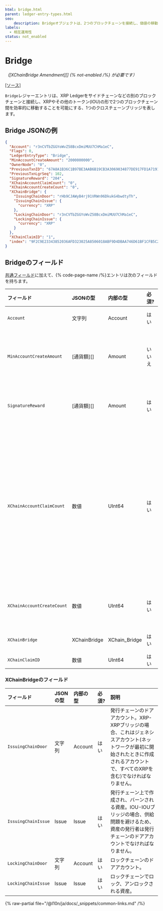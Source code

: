 ```yaml
---
html: bridge.html
parent: ledger-entry-types.html
seo:
    description: Bridgeオブジェクトは、2つのブロックチェーンを接続し、価値の移動を効率的に行うための1つのクロスチェーンブリッジを表します。
labels:
  - 相互運用性
status: not_enabled
---
```

# Bridge
_（[XChainBridge Amendment][] {% not-enabled /%} が必要です）_

[[ソース]](https://github.com/XRPLF/rippled/blob/master/src/ripple/protocol/impl/LedgerFormats.cpp#L286-L300 "ソース")

`Bridge`レジャーエントリは、XRP Ledgerをサイドチェーンなどの別のブロックチェーンと接続し、XRPやその他のトークン(IOU)の形で2つのブロックチェーン間を効率的に移動することを可能にする、1つのクロスチェーンブリッジを表します。


## Bridge JSONの例

```json
{
  "Account": "r3nCVTbZGGYoWvZ58BcxDmiMUU7ChMa1eC",
  "Flags": 0,
  "LedgerEntryType": "Bridge",
  "MinAccountCreateAmount": "2000000000",
  "OwnerNode": "0",
  "PreviousTxnID": "67A8A1B36C1B97BE3AAB6B19CB3A3069034877DE917FD1A71919EAE7548E5636",
  "PreviousTxnLgrSeq": 102,
  "SignatureReward": "204",
  "XChainAccountClaimCount": "0",
  "XChainAccountCreateCount": "0",
  "XChainBridge": {
    "IssuingChainDoor": "rHb9CJAWyB4rj91VRWn96DkukG4bwdtyTh",
    "IssuingChainIssue": {
      "currency": "XRP"
    },
    "LockingChainDoor": "r3nCVTbZGGYoWvZ58BcxDmiMUU7ChMa1eC",
    "LockingChainIssue": {
      "currency": "XRP"
    }
  },
  "XChainClaimID": "1",
  "index": "9F2C9E23343852036AFD323025A8506018ABF9D4DBAA746D61BF1CFB5C297D10"
}
```


## Bridgeのフィールド

[共通フィールド](../common-fields.md)に加えて、{% code-page-name /%}エントリは次のフィールドを持ちます。

| フィールド                   | JSONの型     | 内部の型       | 必須?  | 説明 |
|:---------------------------|:-------------|:--------------|:------|:----|
| `Account`                  | 文字列        | Account       | はい   | ブロックチェーン上で`XChainCreateBridge`トランザクションを送信したアカウント。 |
| `MinAccountCreateAmount`   | [通貨額][]    | Amount        | いいえ | `XChainAccountCreateCommit`トランザクションに必要な最小金額。これが存在しない場合、`XChainAccountCreateCommit`トランザクションは失敗します。このフィールドはXRP-XRPブリッジにのみ存在できます。 |
| `SignatureReward`          | [通貨額][]    | Amount        | はい   | クロスチェーン送金のために署名を提供した場合、またはクロスチェーン報酬のために署名を提供した場合に支払われる報酬の合計額(XRP単位)。この金額は署名者の間で分配されます。 |
| `XChainAccountClaimCount`  | 数値          | UInt64        | はい   | アカウント作成トランザクションの実行順序を決めるために使用されるカウンタ。`XChainAccountCreateCommit`トランザクションが送信先チェーンで"claim"されるたびにインクリメントされます。「請求(claim)」トランザクションが宛先チェーンで実行されると、`XChainAccountClaimCount`は`XChainAccountClaimCount`が送信元チェーンで実行された時の`XChainAccountCreateCount`の値と一致しなければなりません。これにより、`XChainAccountCreateCommit`トランザクションが送信元チェーンで実行されたのと同じ順序で請求が実行されるようになり、トランザクションのリプレイを防ぐことができます。 |
| `XChainAccountCreateCount` | 数値          | UInt64        | はい   | アカウント作成トランザクションの実行順序を決めるために使用されるカウンタ。XChainAccountCreateCommit`トランザクションが実行される度にインクリメントされます。 |
| `XChainBridge`             | XChainBridge | XChain_Bridge | はい   | このオブジェクトが関連するブリッジのドアアカウントと資産。 |
| `XChainClaimID`            | 数値          | UInt64        | はい   | 次に作成される`XChainClaimID`の値。 |


### XChainBridgeのフィールド

| フィールド            | JSONの型 | 内部の型  | 必須? | 説明 |
|:--------------------|:---------|:--------|:------|:----------------|
| `IssuingChainDoor`  | 文字列    | Account | はい  | 発行チェーンのドアアカウント。XRP-XRPブリッジの場合、これはジェネシスアカウント(ネットワークが最初に開始されたときに作成されるアカウントで、すべてのXRPを含む)でなければなりません。 |
| `IssuingChainIssue` | Issue    | Issue   | はい  | 発行チェーン上で作成され、バーンされる資産。IOU-IOUブリッジの場合、供給問題を避けるため、資産の発行者は発行チェーンのドアアカウントでなければなりません。 |
| `LockingChainDoor`  | 文字列    | Account | はい  | ロックチェーンのドアアカウント。 |
| `LockingChainIssue` | Issue    | Issue   | はい  | ロックチェーンでロック、アンロックされる資産。 |

{% raw-partial file="/@l10n/ja/docs/_snippets/common-links.md" /%}

